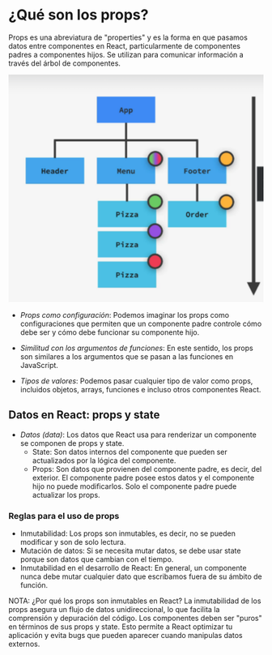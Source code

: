# **¿Qué son los props?**

Props es una abreviatura de "properties" y es la forma en que pasamos datos entre componentes en React, particularmente de componentes padres a componentes hijos. Se utilizan para comunicar información a través del árbol de componentes.

![props](./props.png)

- _Props como configuración_: Podemos imaginar los props como configuraciones que permiten que un componente padre controle cómo debe ser y cómo debe funcionar su componente hijo.

- _Similitud con los argumentos de funciones_: En este sentido, los props son similares a los argumentos que se pasan a las funciones en JavaScript.

- _Tipos de valores_: Podemos pasar cualquier tipo de valor como props, incluidos objetos, arrays, funciones e incluso otros componentes React.

## Datos en React: props y state

- _Datos (data)_: Los datos que React usa para renderizar un componente se componen de props y state.
  - State: Son datos internos del componente que pueden ser actualizados por la lógica del componente.
  - Props: Son datos que provienen del componente padre, es decir, del exterior. El componente padre posee estos datos y el componente hijo no puede modificarlos. Solo el componente padre puede actualizar los props.

### Reglas para el uso de props

- Inmutabilidad: Los props son inmutables, es decir, no se pueden modificar y son de solo lectura.
- Mutación de datos: Si se necesita mutar datos, se debe usar state porque son datos que cambian con el tiempo.
- Inmutabilidad en el desarrollo de React: En general, un componente nunca debe mutar cualquier dato que escribamos fuera de su ámbito de función.

NOTA: ¿Por qué los props son inmutables en React?
La inmutabilidad de los props asegura un flujo de datos unidireccional, lo que facilita la comprensión y depuración del código.
Los componentes deben ser "puros" en términos de sus props y state. Esto permite a React optimizar tu aplicación y evita bugs que pueden aparecer cuando manipulas datos externos.
